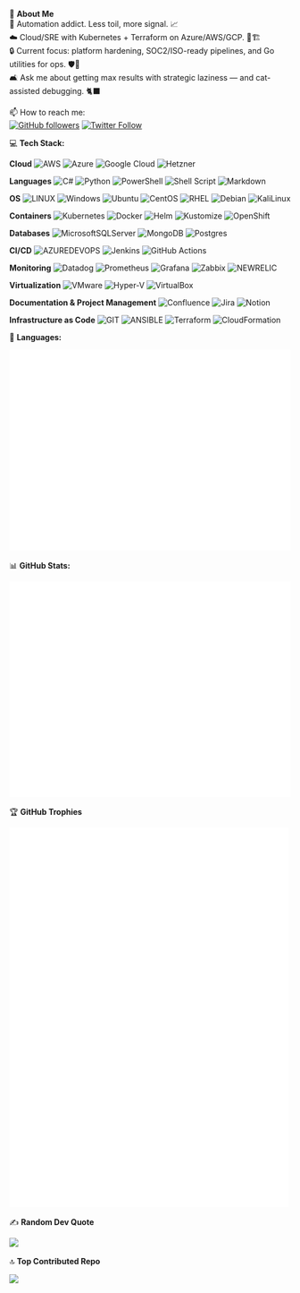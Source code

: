 💫 **About Me** </br>
🤖 Automation addict. Less toil, more signal. 📈 </br>
☁️ Cloud/SRE with Kubernetes + Terraform on Azure/AWS/GCP. 🧩🏗️ </br>
🔒 Current focus: platform hardening, SOC2/ISO-ready pipelines, and Go utilities for ops. 🛡️🔁 </br>
🛋️ Ask me about getting max results with strategic laziness — and cat-assisted debugging. 🐈‍⬛ </br>

📫 How to reach me: </br>
[![GitHub followers](https://img.shields.io/github/followers/LordOverlord?label=Follow&style=social)](https://github.com/LordOverlord) [![Twitter Follow](https://img.shields.io/twitter/follow/LordOverlord_?style=social)](https://twitter.com/LordOverlord_)

💻 **Tech Stack:**

**Cloud**
![AWS](https://img.shields.io/badge/AWS-%23FF9900.svg?style=flat&logo=amazon-aws&logoColor=white) ![Azure](https://img.shields.io/badge/azure-%230072C6.svg?style=flat&logo=microsoftazure&logoColor=white) ![Google Cloud](https://img.shields.io/badge/GoogleCloud-%234285F4.svg?style=flat&logo=google-cloud&logoColor=white) ![Hetzner](https://img.shields.io/badge/Hetzner-%23000000.svg?style=flat&logo=hetzner&logoColor=white) </br>

**Languages**
![C#](https://img.shields.io/badge/c%23-%23239120.svg?style=flat&logo=c-sharp&logoColor=white) ![Python](https://img.shields.io/badge/python-3670A0?style=flat&logo=python&logoColor=ffdd54) ![PowerShell](https://img.shields.io/badge/PowerShell-%235391FE.svg?style=flat&logo=powershell&logoColor=white) ![Shell Script](https://img.shields.io/badge/shell_script-%23121011.svg?style=flat&logo=gnu-bash&logoColor=white) ![Markdown](https://img.shields.io/badge/markdown-%23000000.svg?style=flat&logo=markdown&logoColor=white)</br>

**OS**
![LINUX](https://img.shields.io/badge/Linux-FCC624?style=flat&logo=linux&logoColor=black) ![Windows](https://img.shields.io/badge/Windows-0078D7?style=flat&logo=windows&logoColor=white) ![Ubuntu](https://img.shields.io/badge/Ubuntu-E95420?style=flat&logo=ubuntu&logoColor=white) ![CentOS](https://img.shields.io/badge/CentOS-%23000000.svg?style=flat&logo=centos&logoColor=white) ![RHEL](https://img.shields.io/badge/RHEL-%23CC0000.svg?style=flat&logo=redhat&logoColor=white) ![Debian](https://img.shields.io/badge/debian-%23A81D2D.svg?style=flat&logo=debian&logoColor=white) ![KaliLinux](https://img.shields.io/badge/Kali_Linux-%23000000.svg?style=flat&logo=kali-linux&logoColor=white)</br>

**Containers**
![Kubernetes](https://img.shields.io/badge/kubernetes-%23326ce5.svg?style=flat&logo=kubernetes&logoColor=white) ![Docker](https://img.shields.io/badge/docker-%230db7ed.svg?style=flat&logo=docker&logoColor=white) ![Helm](https://img.shields.io/badge/helm-%232C5282.svg?style=flat&logo=helm&logoColor=white) ![Kustomize](https://img.shields.io/badge/kustomize-%23000000.svg?style=flat&logo=kustomize&logoColor=white) ![OpenShift](https://img.shields.io/badge/openshift-%23EE0000.svg?style=flat&logo=openshift&logoColor=white)</br>

**Databases**
![MicrosoftSQLServer](https://img.shields.io/badge/Microsoft%20SQL%20Server-CC2927?style=flat&logo=microsoft%20sql%20server&logoColor=white) ![MongoDB](https://img.shields.io/badge/MongoDB-%234ea94b.svg?style=flat&logo=mongodb&logoColor=white) ![Postgres](https://img.shields.io/badge/postgres-%23316192.svg?style=flat&logo=postgresql&logoColor=white)</br>

**CI/CD**
![AZUREDEVOPS](https://img.shields.io/badge/azuredevops-0078D7.svg?style=flat&logo=azuredevops&logoColor=white&color=%230078D7) ![Jenkins](https://img.shields.io/badge/jenkins-%232C5263.svg?style=flat&logo=jenkins&logoColor=white) ![GitHub Actions](https://img.shields.io/badge/GitHub_Actions-2088FF?style=flat&logo=githubactions&logoColor=white)</br>

**Monitoring**
![Datadog](https://img.shields.io/badge/datadog-%23632CA6.svg?style=flat&logo=DataDog&logoColor=white) ![Prometheus](https://img.shields.io/badge/Prometheus-%23000000.svg?style=flat&logo=prometheus&logoColor=white) ![Grafana](https://img.shields.io/badge/grafana-%23F46800.svg?style=flat&logo=Grafana&logoColor=white) ![Zabbix](https://img.shields.io/badge/Zabbix-%23EA1A1A.svg?style=flat&logo=zabbix&logoColor=white) ![NEWRELIC](https://img.shields.io/badge/newrelic-1CE783.svg?style=flat&logo=newrelic&logoColor=white&color=%231CE783)</br>

**Virtualization**
![VMware](https://img.shields.io/badge/vmware-%23000000.svg?style=flat&logo=vmware&logoColor=white) ![Hyper-V](https://img.shields.io/badge/Hyper-V-0078D7.svg?style=flat&logo=windowsserver&logoColor=white) ![VirtualBox](https://img.shields.io/badge/virtualbox-%23000000.svg?style=flat&logo=virtualbox&logoColor=white)</br>

**Documentation & Project Management**
![Confluence](https://img.shields.io/badge/confluence-%23172BF4.svg?style=flat&logo=confluence&logoColor=white) ![Jira](https://img.shields.io/badge/jira-%230A0FFF.svg?style=flat&logo=jira&logoColor=white) ![Notion](https://img.shields.io/badge/Notion-%23000000.svg?style=flat&logo=notion&logoColor=white)</br>

**Infrastructure as Code**
![GIT](https://img.shields.io/badge/Git-fc6d26?style=flat&logo=git&logoColor=white) ![ANSIBLE](https://img.shields.io/badge/ansible-%231A1918.svg?style=flat&logo=ansible&logoColor=white) ![Terraform](https://img.shields.io/badge/terraform-%235835CC.svg?style=flat&logo=terraform&logoColor=white) ![CloudFormation](https://img.shields.io/badge/AWS%20CloudFormation-232F3E?style=flat&logo=amazonaws&logoColor=white)</br>

🧩 **Languages:**

![](output/github-languages.svg)

📊 **GitHub Stats:**

![](output/github-metrics.svg)

🏆 **GitHub Trophies**

<img src="./output/github-achievements.svg" alt="GitHub Trophies" width="500"/>

✍️ **Random Dev Quote**

![](https://quotes-github-readme.vercel.app/api?type=horizontal&theme=radical)

🔝 **Top Contributed Repo**

![](https://github-contributor-stats.vercel.app/api?username=LordOverlord&limit=5&theme=dark&combine_all_yearly_contributions=true)

